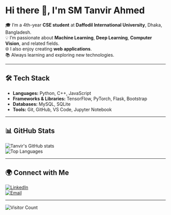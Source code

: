 # Hi there 👋, I'm SM Tanvir Ahmed

🎓 I’m a 4th-year **CSE student** at **Daffodil International University**, Dhaka, Bangladesh.  
💡 I’m passionate about **Machine Learning**, **Deep Learning**, **Computer Vision**, and related fields.  
🌐 I also enjoy creating **web applications**.  
📚 Always learning and exploring new technologies.

---

## 🛠 Tech Stack
- **Languages:** Python, C++, JavaScript  
- **Frameworks & Libraries:** TensorFlow, PyTorch, Flask, Bootstrap  
- **Databases:** MySQL, SQLite  
- **Tools:** Git, GitHub, VS Code, Jupyter Notebook  

---

## 📊 GitHub Stats
![Tanvir's GitHub stats](https://github-readme-stats.vercel.app/api?username=YourUsername&show_icons=true&theme=radical)  
![Top Languages](https://github-readme-stats.vercel.app/api/top-langs/?username=YourUsername&layout=compact&theme=radical)

---

## 🌍 Connect with Me
[![LinkedIn](https://img.shields.io/badge/LinkedIn-blue?style=for-the-badge&logo=linkedin)](https://linkedin.com/in/yourprofile)  
[![Email](https://img.shields.io/badge/Email-D14836?style=for-the-badge&logo=gmail&logoColor=white)](mailto:youremail@example.com)  

---

![Visitor Count](https://komarev.com/ghpvc/?username=YourUsername&color=blue)
